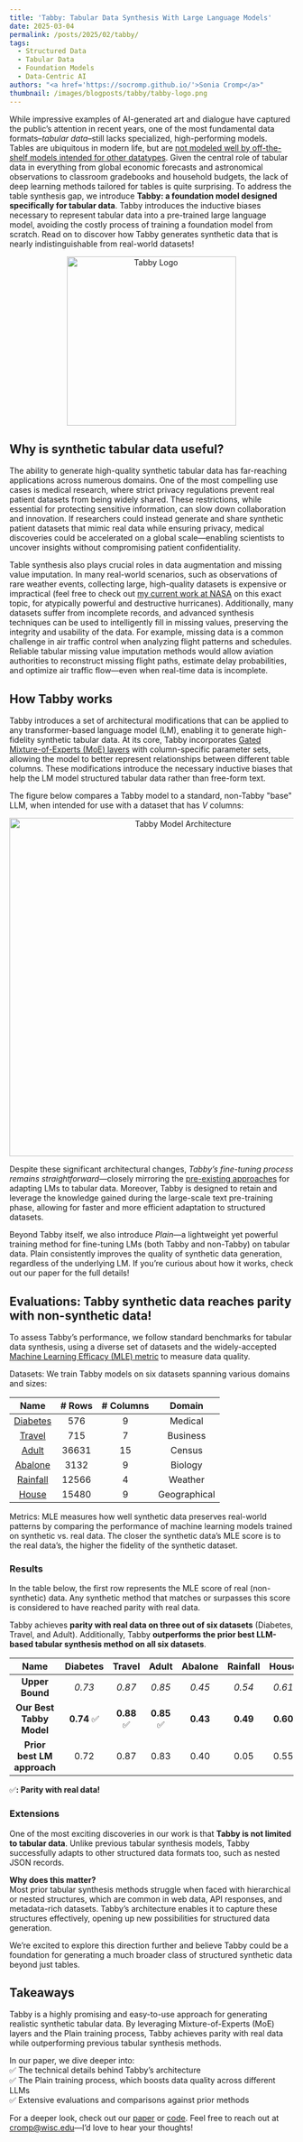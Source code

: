 ```yaml
---
title: 'Tabby: Tabular Data Synthesis With Large Language Models'
date: 2025-03-04
permalink: /posts/2025/02/tabby/
tags:
  - Structured Data
  - Tabular Data
  - Foundation Models
  - Data-Centric AI
authors: "<a href='https://socromp.github.io/'>Sonia Cromp</a>"
thumbnail: /images/blogposts/tabby/tabby-logo.png
---
```


While impressive examples of AI-generated art and dialogue have captured the public’s attention in recent years, one of the most fundamental data formats–*tabular data*–still lacks specialized, high-performing models. Tables are ubiquitous in modern life, but are [not modeled well by off-the-shelf models intended for other datatypes](https://arxiv.org/abs/2405.01147v2). Given the central role of tabular data in everything from global economic forecasts and astronomical observations to classroom gradebooks and household budgets, the lack of deep learning methods tailored for tables is quite surprising. To address the table synthesis gap, we introduce **Tabby: a foundation model designed specifically for tabular data**. Tabby introduces the inductive biases necessary to represent tabular data into a pre-trained large language model, avoiding the costly process of training a foundation model from scratch. Read on to discover how Tabby generates synthetic data that is nearly indistinguishable from real-world datasets!

<p align="center">
    <img src="https://sprocketlab.github.io/images/blogposts/tabby/tabby-logo.png" alt="Tabby Logo" width="300">
</p>

## Why is synthetic tabular data useful?
The ability to generate high-quality synthetic tabular data has far-reaching applications across numerous domains. One of the most compelling use cases is medical research, where strict privacy regulations prevent real patient datasets from being widely shared. These restrictions, while essential for protecting sensitive information, can slow down collaboration and innovation. If researchers could instead generate and share synthetic patient datasets that mimic real data while ensuring privacy, medical discoveries could be accelerated on a global scale—enabling scientists to uncover insights without compromising patient confidentiality.

Table synthesis also plays crucial roles in data augmentation and missing value imputation. In many real-world scenarios, such as observations of rare weather events, collecting large, high-quality datasets is expensive or impractical (feel free to check out [my current work at NASA](https://socromp.github.io/) on this exact topic, for atypically powerful and destructive hurricanes). Additionally, many datasets suffer from incomplete records, and advanced synthesis techniques can be used to intelligently fill in missing values, preserving the integrity and usability of the data. For example, missing data is a common challenge in air traffic control when analyzing flight patterns and schedules. Reliable tabular missing value imputation methods would allow aviation authorities to reconstruct missing flight paths, estimate delay probabilities, and optimize air traffic flow—even when real-time data is incomplete.


## How Tabby works
Tabby introduces a set of architectural modifications that can be applied to any transformer-based language model (LM), enabling it to generate high-fidelity synthetic tabular data. At its core, Tabby incorporates [Gated Mixture-of-Experts (MoE) layers](https://arxiv.org/abs/1701.06538) with column-specific parameter sets, allowing the model to better represent relationships between different table columns. These modifications introduce the necessary inductive biases that help the LM model structured tabular data rather than free-form text.

The figure below compares a Tabby model to a standard, non-Tabby "base" LLM, when intended for use with a dataset that has *V* columns:
<p align="center">
    <img src="https://sprocketlab.github.io/images/blogposts/tabby/tabby-method.png" alt="Tabby Model Architecture" width="600">
</p>

Despite these significant architectural changes, *Tabby’s fine-tuning process remains straightforward*—closely mirroring the [pre-existing approaches](https://arxiv.org/abs/2210.06280) for adapting LMs to tabular data. Moreover, Tabby is designed to retain and leverage the knowledge gained during the large-scale text pre-training phase, allowing for faster and more efficient adaptation to structured datasets.

Beyond Tabby itself, we also introduce *Plain*—a lightweight yet powerful training method for fine-tuning LMs (both Tabby and non-Tabby) on tabular data. Plain consistently improves the quality of synthetic data generation, regardless of the underlying LM. If you’re curious about how it works, check out our paper for the full details!


## Evaluations: Tabby synthetic data reaches parity with non-synthetic data!
To assess Tabby’s performance, we follow standard benchmarks for tabular data synthesis, using a diverse set of datasets and the widely-accepted [Machine Learning Efficacy (MLE) metric](https://ieeexplore.ieee.org/abstract/document/9686689) to measure data quality.

Datasets: We train Tabby models on six datasets spanning various domains and sizes:

| **Name** | **# Rows** | **# Columns** | **Domain** |
|:--------:|:----------:|:-------------:|:-------------:|
| [Diabetes](https://www.openml.org/search?type=data&sort=runs&id=37&status=active) |     576    |       9       | Medical |
|  [Travel](https://www.kaggle.com/datasets/tejashvi14/tour-travels-customer-churn-prediction/data)  |     715    |       7       | Business |
|   [Adult](https://archive.ics.uci.edu/dataset/2/adult)  |    36631   |       15      | Census |
|  [Abalone](https://www.openml.org/search?type=data&sort=runs&id=183&status=active) |    3132    |       9       | Biology |
| [Rainfall](https://www.openml.org/search?type=data&status=active&id=41539&sort=runs) |    12566   |       4       | Weather |
|   [House](https://scikit-learn.org/stable/modules/generated/sklearn.datasets.fetch_california_housing.html)  |    15480   |       9       | Geographical |

Metrics: MLE measures how well synthetic data preserves real-world patterns by comparing the performance of machine learning models trained on synthetic vs. real data. The closer the synthetic data’s MLE score is to the real data’s, the higher the fidelity of the synthetic dataset.


### Results

In the table below, the first row represents the MLE score of real (non-synthetic) data. Any synthetic method that matches or surpasses this score is considered to have reached parity with real data.

Tabby achieves **parity with real data on three out of six datasets** (Diabetes, Travel, and Adult). Additionally, Tabby **outperforms the prior best LLM-based tabular synthesis method on all six datasets**.

|         **Name**         | **Diabetes** | **Travel** | **Adult** | **Abalone** | **Rainfall** | **House** |
|:------------------------:|:------------:|:----------:|:---------:|:-----------:|:------------:|:---------:|
|      **Upper Bound**     |    _0.73_    |   _0.87_   |   _0.85_  |    _0.45_   |    _0.54_    |   _0.61_  |
| **Our Best Tabby Model** |   **0.74** ✅   |  **0.88** ✅  |  **0.85** ✅  |   **0.43**  |   **0.49**   |  **0.60** |
| **Prior best LM approach** |     0.72     |    0.87    |    0.83   |     0.40    |     0.05     |    0.55   |

✅**: Parity with real data!**
### Extensions

One of the most exciting discoveries in our work is that **Tabby is not limited to tabular data**. Unlike previous tabular synthesis models, Tabby successfully adapts to other structured data formats too, such as nested JSON records.

**Why does this matter?**<br>
Most prior tabular synthesis methods struggle when faced with hierarchical or nested structures, which are common in web data, API responses, and metadata-rich datasets. Tabby’s architecture enables it to capture these structures effectively, opening up new possibilities for structured data generation.

We’re excited to explore this direction further and believe Tabby could be a foundation for generating a much broader class of structured synthetic data beyond just tables.


## Takeaways
Tabby is a highly promising and easy-to-use approach for generating realistic synthetic tabular data. By leveraging Mixture-of-Experts (MoE) layers and the Plain training process, Tabby achieves parity with real data while outperforming previous tabular synthesis methods.

In our paper, we dive deeper into: <br>
✅ The technical details behind Tabby’s architecture <br>
✅ The Plain training process, which boosts data quality across different LLMs <br>
✅ Extensive evaluations and comparisons against prior methods

For a deeper look, check out our [paper](https://arxiv.org/abs/2503.02152) or [code](https://github.com/soCromp/tabby). Feel free to reach out at [cromp@wisc.edu](mailto:cromp@wisc.edu)—I’d love to hear your thoughts!

